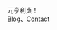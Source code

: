 元亨利贞！<br>
<a href="https://yunlihub.top/" target="_blank">Blog</a>、<a href="https://yunli0216.top/" target="_blank">Contact</a>
